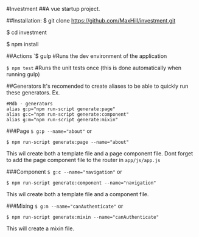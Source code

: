 #Investment
##A vue startup project.

##Installation:
$ git clone https://github.com/MaxHill/investment.git

$ cd investment

$ npm install

##Actions
`$ gulp #Runs the dev environment of the application

`$ npm test` #Runs the unit tests once (this is done automatically when running gulp)

##Generators
It's recomended to create aliases to be able to quickly run these generators.
Ex.
```
#Mdb - generators
alias g:p="npm run-script generate:page"
alias g:c="npm run-script generate:component"
alias g:m="npm run-script generate:mixin"
```
###Page
`$ g:p --name="about"` or

`$ npm run-script generate:page --name="about"`

This wil create both a template file and a page component file.
Dont forget to add the page component file to the router in `app/js/app.js`

###Component
`$ g:c --name="navigation"` or

`$ npm run-script generate:component --name="navigation"`

This wil create both a template file and a component file.

###Mixing
`$ g:m --name="canAuthenticate"` or

`$ npm run-script generate:mixin --name="canAuthenticate"`

This will create a mixin file.


